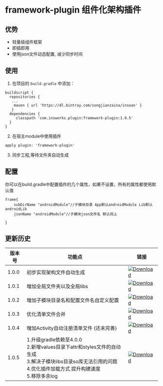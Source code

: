 # framework-plugin 组件化架构插件

## 优势

* 轻量级组件框架
* 即插即用
* 使用json文件动态配置, 减少同步时间

## 使用

1. 在项目的 `build.gradle` 中添加：

```
buildscript {
  repositories {
   ...
	maven { url 'https://dl.bintray.com/songjianzaina/insoan' }
   }
  dependencies {
     classpath 'com.insworks.plugin:framework-plugin:1.0.5'
  }
}
```

2. 在宿主module中使用插件

```
apply plugin: 'framework-plugin'
```
3. 同步工程,等待文件夹自动生成

## 配置

你可以在build.gradle中配置插件的几个属性，如果不设置，所有的属性都使用默认值

```
frame{
    subDirName "androidModule"//子模块目录 App默认androidModule Lib默认androidLib
    jsonName "androidModule"//子模块json文件名 默认同上

}
```

## 更新历史
|   版本号       |    功能点   |链接 |
|----------|-------|-------|
| 1.0.0| 初步实现架构文件自动生成 |[ ![Download](https://api.bintray.com/packages/songjianzaina/insoan/framework-plugin/images/download.svg?version=1.0.0) ](https://bintray.com/songjianzaina/insoan/framework-plugin/1.0.0/link)|
| 1.0.1|  增加全局文件夹以及全局libs      |  [ ![Download](https://api.bintray.com/packages/songjianzaina/insoan/framework-plugin/images/download.svg?version=1.0.1) ](https://bintray.com/songjianzaina/insoan/framework-plugin/1.0.1/link)|
| 1.0.2|  增加子模块目录名和配置文件名自定义配置      | [ ![Download](https://api.bintray.com/packages/songjianzaina/insoan/framework-plugin/images/download.svg?version=1.0.2) ](https://bintray.com/songjianzaina/insoan/framework-plugin/1.0.2/link) |
|  1.0.3    |  优化清单文件合并     |  [ ![Download](https://api.bintray.com/packages/songjianzaina/insoan/framework-plugin/images/download.svg?version=1.0.3) ](https://bintray.com/songjianzaina/insoan/framework-plugin/1.0.3/link)|
|  1.0.4    |  增加Activity自动注册清单文件 (还未完善)    |  [ ![Download](https://api.bintray.com/packages/songjianzaina/insoan/framework-plugin/images/download.svg?version=1.0.4) ](https://bintray.com/songjianzaina/insoan/framework-plugin/1.0.4/link)|
|  1.0.5    |  1.升级gradle依赖至4.0.0  <br> 2.新增values目录下attr和styles文件的自动生成 <br> 3.解决子模块libs目录so库无法引用的问题 <br> 4.优化插件加载方式 提升构建速度 <br> 5.移除多余log    |  [ ![Download](https://api.bintray.com/packages/songjianzaina/insoan/framework-plugin/images/download.svg?version=1.0.5) ](https://bintray.com/songjianzaina/insoan/framework-plugin/1.0.5/link)|

